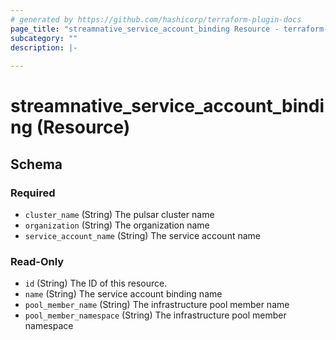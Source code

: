 ```yaml
---
# generated by https://github.com/hashicorp/terraform-plugin-docs
page_title: "streamnative_service_account_binding Resource - terraform-provider-streamnative"
subcategory: ""
description: |-
  
---
```


# streamnative_service_account_binding (Resource)





<!-- schema generated by tfplugindocs -->
## Schema

### Required

- `cluster_name` (String) The pulsar cluster name
- `organization` (String) The organization name
- `service_account_name` (String) The service account name

### Read-Only

- `id` (String) The ID of this resource.
- `name` (String) The service account binding name
- `pool_member_name` (String) The infrastructure pool member name
- `pool_member_namespace` (String) The infrastructure pool member namespace
